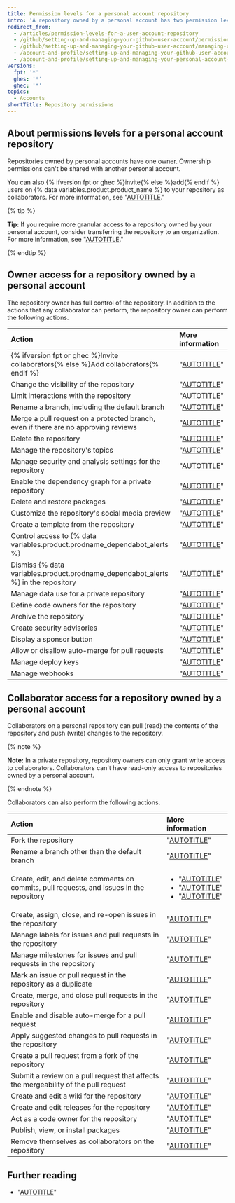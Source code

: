 ```yaml
---
title: Permission levels for a personal account repository
intro: 'A repository owned by a personal account has two permission levels: the repository owner and collaborators.'
redirect_from:
  - /articles/permission-levels-for-a-user-account-repository
  - /github/setting-up-and-managing-your-github-user-account/permission-levels-for-a-user-account-repository
  - /github/setting-up-and-managing-your-github-user-account/managing-user-account-settings/permission-levels-for-a-user-account-repository
  - /account-and-profile/setting-up-and-managing-your-github-user-account/managing-user-account-settings/permission-levels-for-a-user-account-repository
  - /account-and-profile/setting-up-and-managing-your-personal-account-on-github/managing-personal-account-settings/permission-levels-for-a-personal-account-repository
versions:
  fpt: '*'
  ghes: '*'
  ghec: '*'
topics:
  - Accounts
shortTitle: Repository permissions
---
```

## About permissions levels for a personal account repository

Repositories owned by personal accounts have one owner. Ownership permissions can't be shared with another personal account.

You can also {% ifversion fpt or ghec %}invite{% else %}add{% endif %} users on {% data variables.product.product_name %} to your repository as collaborators. For more information, see "[AUTOTITLE](/account-and-profile/setting-up-and-managing-your-personal-account-on-github/managing-access-to-your-personal-repositories/inviting-collaborators-to-a-personal-repository)."

{% tip %}

**Tip:** If you require more granular access to a repository owned by your personal account, consider transferring the repository to an organization. For more information, see "[AUTOTITLE](/repositories/creating-and-managing-repositories/transferring-a-repository#transferring-a-repository-owned-by-your-personal-account)."

{% endtip %}

## Owner access for a repository owned by a personal account

The repository owner has full control of the repository. In addition to the actions that any collaborator can perform, the repository owner can perform the following actions.

| Action | More information |
| :- | :- |
| {% ifversion fpt or ghec %}Invite collaborators{% else %}Add collaborators{% endif %} | "[AUTOTITLE](/account-and-profile/setting-up-and-managing-your-personal-account-on-github/managing-access-to-your-personal-repositories/inviting-collaborators-to-a-personal-repository)" |
| Change the visibility of the repository | "[AUTOTITLE](/repositories/managing-your-repositorys-settings-and-features/managing-repository-settings/setting-repository-visibility)" |{% ifversion fpt or ghec %}
| Limit interactions with the repository | "[AUTOTITLE](/communities/moderating-comments-and-conversations/limiting-interactions-in-your-repository)" |{% endif %}
| Rename a branch, including the default branch | "[AUTOTITLE](/repositories/configuring-branches-and-merges-in-your-repository/managing-branches-in-your-repository/renaming-a-branch)" |
| Merge a pull request on a protected branch, even if there are no approving reviews | "[AUTOTITLE](/repositories/configuring-branches-and-merges-in-your-repository/managing-protected-branches/about-protected-branches)" |
| Delete the repository | "[AUTOTITLE](/repositories/creating-and-managing-repositories/deleting-a-repository)" |
| Manage the repository's topics | "[AUTOTITLE](/repositories/managing-your-repositorys-settings-and-features/customizing-your-repository/classifying-your-repository-with-topics)" |{% ifversion fpt or ghec %}
| Manage security and analysis settings for the repository | "[AUTOTITLE](/repositories/managing-your-repositorys-settings-and-features/enabling-features-for-your-repository/managing-security-and-analysis-settings-for-your-repository)" |{% endif %}{% ifversion fpt or ghec %}
| Enable the dependency graph for a private repository | "[AUTOTITLE](/code-security/supply-chain-security/understanding-your-software-supply-chain/exploring-the-dependencies-of-a-repository#enabling-and-disabling-the-dependency-graph-for-a-private-repository)" |{% endif %}
| Delete and restore packages | "[AUTOTITLE](/packages/learn-github-packages/deleting-and-restoring-a-package)" |
| Customize the repository's social media preview | "[AUTOTITLE](/repositories/managing-your-repositorys-settings-and-features/customizing-your-repository/customizing-your-repositorys-social-media-preview)" |
| Create a template from the repository | "[AUTOTITLE](/repositories/creating-and-managing-repositories/creating-a-template-repository)" |
| Control access to {% data variables.product.prodname_dependabot_alerts %}| "[AUTOTITLE](/repositories/managing-your-repositorys-settings-and-features/enabling-features-for-your-repository/managing-security-and-analysis-settings-for-your-repository#granting-access-to-security-alerts)" |{% ifversion fpt or ghec %}
| Dismiss {% data variables.product.prodname_dependabot_alerts %} in the repository | "[AUTOTITLE](/code-security/dependabot/dependabot-alerts/viewing-and-updating-dependabot-alerts)" |
| Manage data use for a private repository | "[AUTOTITLE](/repositories/managing-your-repositorys-settings-and-features/enabling-features-for-your-repository/managing-security-and-analysis-settings-for-your-repository#enabling-or-disabling-security-and-analysis-features-for-private-repositories)" |{% endif %}
| Define code owners for the repository | "[AUTOTITLE](/repositories/managing-your-repositorys-settings-and-features/customizing-your-repository/about-code-owners)" |
| Archive the repository | "[AUTOTITLE](/repositories/archiving-a-github-repository/archiving-repositories)" |{% ifversion fpt or ghec %}
| Create security advisories | "[AUTOTITLE](/code-security/security-advisories/working-with-repository-security-advisories/about-repository-security-advisories)" |
| Display a sponsor button | "[AUTOTITLE](/repositories/managing-your-repositorys-settings-and-features/customizing-your-repository/displaying-a-sponsor-button-in-your-repository)" |{% endif %}
| Allow or disallow auto-merge for pull requests | "[AUTOTITLE](/repositories/configuring-branches-and-merges-in-your-repository/configuring-pull-request-merges/managing-auto-merge-for-pull-requests-in-your-repository)" |
| Manage deploy keys | "[AUTOTITLE](/authentication/connecting-to-github-with-ssh/managing-deploy-keys#deploy-keys)" |
| Manage webhooks | "[AUTOTITLE](/webhooks/about-webhooks)" |

## Collaborator access for a repository owned by a personal account

Collaborators on a personal repository can pull (read) the contents of the repository and push (write) changes to the repository.

{% note %}

**Note:** In a private repository, repository owners can only grant write access to collaborators. Collaborators can't have read-only access to repositories owned by a personal account.

{% endnote %}

Collaborators can also perform the following actions.

| Action | More information |
| :- | :- |
| Fork the repository | "[AUTOTITLE](/pull-requests/collaborating-with-pull-requests/working-with-forks/about-forks)" |
| Rename a branch other than the default branch | "[AUTOTITLE](/repositories/configuring-branches-and-merges-in-your-repository/managing-branches-in-your-repository/renaming-a-branch)" |
| Create, edit, and delete comments on commits, pull requests, and issues in the repository | <ul><li>"[AUTOTITLE](/issues/tracking-your-work-with-issues/about-issues)"</li><li>"[AUTOTITLE](/pull-requests/collaborating-with-pull-requests/reviewing-changes-in-pull-requests/commenting-on-a-pull-request)"</li><li>"[AUTOTITLE](/communities/moderating-comments-and-conversations/managing-disruptive-comments)"</li></ul> |
| Create, assign, close, and re-open issues in the repository | "[AUTOTITLE](/issues)" |
| Manage labels for issues and pull requests in the repository | "[AUTOTITLE](/issues/using-labels-and-milestones-to-track-work/managing-labels)" |
| Manage milestones for issues and pull requests in the repository | "[AUTOTITLE](/issues/using-labels-and-milestones-to-track-work/creating-and-editing-milestones-for-issues-and-pull-requests)" |
| Mark an issue or pull request in the repository as a duplicate | "[AUTOTITLE](/issues/tracking-your-work-with-issues/marking-issues-or-pull-requests-as-a-duplicate)" |
| Create, merge, and close pull requests in the repository | "[AUTOTITLE](/pull-requests/collaborating-with-pull-requests/proposing-changes-to-your-work-with-pull-requests)" |
| Enable and disable auto-merge for a pull request | "[AUTOTITLE](/pull-requests/collaborating-with-pull-requests/incorporating-changes-from-a-pull-request/automatically-merging-a-pull-request)"
| Apply suggested changes to pull requests in the repository |"[AUTOTITLE](/pull-requests/collaborating-with-pull-requests/reviewing-changes-in-pull-requests/incorporating-feedback-in-your-pull-request)" |
| Create a pull request from a fork of the repository | "[AUTOTITLE](/pull-requests/collaborating-with-pull-requests/proposing-changes-to-your-work-with-pull-requests/creating-a-pull-request-from-a-fork)" |
| Submit a review on a pull request that affects the mergeability of the pull request | "[AUTOTITLE](/pull-requests/collaborating-with-pull-requests/reviewing-changes-in-pull-requests/reviewing-proposed-changes-in-a-pull-request)" |
| Create and edit a wiki for the repository | "[AUTOTITLE](/communities/documenting-your-project-with-wikis/about-wikis)" |
| Create and edit releases for the repository | "[AUTOTITLE](/repositories/releasing-projects-on-github/managing-releases-in-a-repository)" |
| Act as a code owner for the repository | "[AUTOTITLE](/repositories/managing-your-repositorys-settings-and-features/customizing-your-repository/about-code-owners)" |{% ifversion fpt or ghec %}
| Publish, view, or install packages | "[AUTOTITLE](/packages/learn-github-packages)" |{% endif %}
| Remove themselves as collaborators on the repository | "[AUTOTITLE](/account-and-profile/setting-up-and-managing-your-personal-account-on-github/managing-access-to-your-personal-repositories/removing-yourself-from-a-collaborators-repository)" |

## Further reading

* "[AUTOTITLE](/organizations/managing-user-access-to-your-organizations-repositories/managing-repository-roles/repository-roles-for-an-organization)"
